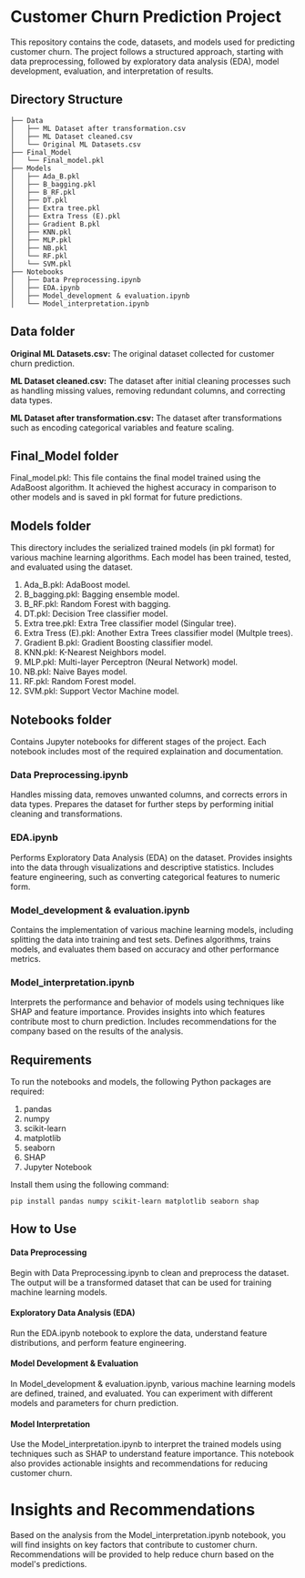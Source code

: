 # Customer Churn Prediction Project

This repository contains the code, datasets, and models used for predicting customer churn. The project follows a structured approach, starting with data preprocessing, followed by exploratory data analysis (EDA), model development, evaluation, and interpretation of results.

## Directory Structure

```
├── Data
│   ├── ML Dataset after transformation.csv
│   ├── ML Dataset cleaned.csv
│   └── Original ML Datasets.csv
├── Final_Model
│   └── Final_model.pkl
├── Models
│   ├── Ada_B.pkl
│   ├── B_bagging.pkl
│   ├── B_RF.pkl
│   ├── DT.pkl
│   ├── Extra tree.pkl
│   ├── Extra Tress (E).pkl
│   ├── Gradient B.pkl
│   ├── KNN.pkl
│   ├── MLP.pkl
│   ├── NB.pkl
│   └── RF.pkl
│   └── SVM.pkl
├── Notebooks
│   ├── Data Preprocessing.ipynb
│   ├── EDA.ipynb
│   ├── Model_development & evaluation.ipynb
│   └── Model_interpretation.ipynb
```

## Data folder

**Original ML Datasets.csv:**
The original dataset collected for customer churn prediction.

**ML Dataset cleaned.csv:**
The dataset after initial cleaning processes such as handling missing values, removing redundant columns, and correcting data types.

**ML Dataset after transformation.csv:**
The dataset after transformations such as encoding categorical variables and feature scaling.

## Final_Model folder

Final_model.pkl:
This file contains the final model trained using the AdaBoost algorithm. It achieved the highest accuracy in comparison to other models and is saved in pkl format for future predictions.

## Models folder

This directory includes the serialized trained models (in pkl format) for various machine learning algorithms. Each model has been trained, tested, and evaluated using the dataset.

1. Ada_B.pkl: AdaBoost model.
2. B_bagging.pkl: Bagging ensemble model.
3. B_RF.pkl: Random Forest with bagging.
4. DT.pkl: Decision Tree classifier model.
5. Extra tree.pkl: Extra Tree classifier model (Singular tree).
6. Extra Tress (E).pkl: Another Extra Trees classifier model (Multple trees).
7. Gradient B.pkl: Gradient Boosting classifier model.
8. KNN.pkl: K-Nearest Neighbors model.
9. MLP.pkl: Multi-layer Perceptron (Neural Network) model.
10. NB.pkl: Naive Bayes model.
11. RF.pkl: Random Forest model.
12. SVM.pkl: Support Vector Machine model.

## Notebooks folder

Contains Jupyter notebooks for different stages of the project.
Each notebook includes most of the required explaination and documentation.

### Data Preprocessing.ipynb

Handles missing data, removes unwanted columns, and corrects errors in data types.
Prepares the dataset for further steps by performing initial cleaning and transformations.

### EDA.ipynb

Performs Exploratory Data Analysis (EDA) on the dataset.
Provides insights into the data through visualizations and descriptive statistics.
Includes feature engineering, such as converting categorical features to numeric form.

### Model_development & evaluation.ipynb

Contains the implementation of various machine learning models, including splitting the data into training and test sets.
Defines algorithms, trains models, and evaluates them based on accuracy and other performance metrics.

### Model_interpretation.ipynb

Interprets the performance and behavior of models using techniques like SHAP and feature importance.
Provides insights into which features contribute most to churn prediction.
Includes recommendations for the company based on the results of the analysis.

## Requirements

To run the notebooks and models, the following Python packages are required:

1. pandas
2. numpy
3. scikit-learn
4. matplotlib
5. seaborn
6. SHAP
7. Jupyter Notebook

Install them using the following command:

```
pip install pandas numpy scikit-learn matplotlib seaborn shap
```

## How to Use

#### Data Preprocessing

Begin with Data Preprocessing.ipynb to clean and preprocess the dataset.
The output will be a transformed dataset that can be used for training machine learning models.

#### Exploratory Data Analysis (EDA)

Run the EDA.ipynb notebook to explore the data, understand feature distributions, and perform feature engineering.

#### Model Development & Evaluation

In Model_development & evaluation.ipynb, various machine learning models are defined, trained, and evaluated.
You can experiment with different models and parameters for churn prediction.

#### Model Interpretation

Use the Model_interpretation.ipynb to interpret the trained models using techniques such as SHAP to understand feature importance.
This notebook also provides actionable insights and recommendations for reducing customer churn.

# Insights and Recommendations

Based on the analysis from the Model_interpretation.ipynb notebook, you will find insights on key factors that contribute to customer churn.
Recommendations will be provided to help reduce churn based on the model's predictions.
